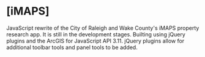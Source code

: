 # [iMAPS]

JavaScript rewrite of the City of Raleigh and Wake County's iMAPS property research app.  It is still in the development stages.  Builting using jQuery plugins and the ArcGIS for JavaScript API 3.11.  jQuery plugins allow for additional toolbar tools and panel tools to be added.